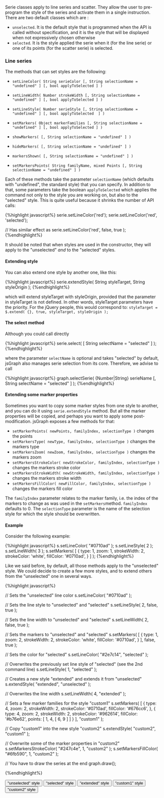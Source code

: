 
Serie classes apply to line series and scatter. They allow the user to pre-program the style of the series and activate them in a single instruction. There are two default classes which are :

* ```unselected```. It is the default style that is programmed when the API is called without specification, and it is the style that will be displayed when not expressively chosen otherwise
* ```selected```. It is the style applied the serie when it (for the line serie) or one of its points (for the scatter serie) is selected.


### <a id="doc-line-series"></a> Line series


The methods that can set styles are the following:


* ```setLineColor( String serieColor [, String selectionName = "undefined" ] [, bool applyToSelected ] )```
* ```setLineWidth( Number strokeWidth [, String selectionName = "undefined" ] [, bool applyToSelected ] )```

* ```setLineStyle( Number serieStyle [, String selectionName = "undefined" ] [, bool applyToSelected  ] )```
* ```setMarkers( Object markerFamilies [, String selectionName = "undefined" ] [, bool applyToSelected ] )```
* ```showMarkers( [, String selectionName = "undefined" ] )```
* ```hideMarkers( [, String selectionName = "undefined" ] )```
* ```markersShown( [, String selectionName = "undefined" ] )```
* ```setMarkersPoints( String familyName, mixed Points [, String selectionName = "undefined" ] )```

Each of these methods take the parameter ```selectionName``` (which defaults with "undefined", the standard style) that you can specify. In addition to that, some parameters take the boolean ```applyToSelected``` which applies the command not only to the style you are working on, but also to the "selected" style. This is quite useful because it shrinks the number of API calls:

{%highlight javascript%}
serie.setLineColor('red');
serie.setLineColor('red', 'selected');

// Has similar effect as 
serie.setLineColor('red', false, true );
{%endhighlight%}

It should be noted that when styles are used in the constructor, they will apply to the "unselected" *and* to the "selected" styles.


#### <a id="extend-style"></a> Extending style


You can also extend one style by another one, like this:

{%highlight javascript%}
serie.extendStyle( String styleTarget, String styleOrigin );
{%endhighlight%}

which will extend styleTarget with styleOrigin, provided that the parameter in styleTarget is not defined. In other words, styleTarget parameters have the priority. For the jQuery people, this would correspond to: ```styleTarget = $.extend( {}, true, styleTarget, styleOrigin );```


#### <a id="select-method"></a> The select method


Although you could call directly

{%highlight javascript%}
serie.select( [ String selectName = "selected" ] );
{%endhighlight%}

where the parameter ```selectName``` is optional and takes "selected" by default, jsGraph also manages serie selection from its core. Therefore, we advise to call

{%highlight javascript%}
graph.selectSerie( {Number|String} serieName [, String selectName = "selected" ] );
{%endhighlight%}


#### <a id="extend-markers"></a> Extending some marker properties


Sometimes you want to copy some marker styles from one style to another, and you can do it using ```serie.extendStyle``` method. But all the marker properties will be copied, and perhaps you want to apply some post-modification. jsGraph exposes a few methods for that:

* ```setMarkerPoints( newPoints, familyIndex, selectionType )``` changes the points
* ```setMarkersType( newType, familyIndex, selectionType )``` changes the markers type
* ```setMarkersZoom( newZoom, familyIndex, selectionType )``` changes the markers zoom
* ```setMarkersStrokeColor( newStrokeColor, familyIndex, selectionType )``` changes the markers stroke color
* ```setMarkersStrokeWidth( newStrokeWidth, familyIndex, selectionType )``` changes the markers stroke width
* ```setMarkersFillColor( newFillColor, familyIndex, selectionType )``` changes the markers fill color

The ```familyIndex``` parameter relates to the marker family, i.e. the index of the markers to change as was used in the ```setMarkers```method. ```familyIndex``` defaults to 0. The ```selectionType``` parameter is the name of the selection style for which the style should be overwritten.


#### <a id="example"></a>Example


Consider the following example:

{%highlight javascript%}
s.setLineColor( "#0710ad" );
s.setLineStyle( 2 );
s.setLineWidth( 3 );
s.setMarkers( [ {
	type: 1,
	zoom: 1,
	strokeWidth: 2,
	strokeColor: 'white',
	fillColor: '#0710ad',
} ] );
{%endhighlight%}

<div id="doc-example-1"></div>
<script>

var graph = new Graph("doc-example-1").resize(400, 250);
var s = graph.newSerie().setData( [ 1900, 1555, 1910, 1783, 1920, 1872, 1930, 1943, 1941, 1992, 1949, 2339, 1954, 2482,  1959, 2644,  1964, 3046, 1969, 3098,  1974, 3273,  1979, 3095, 1984, 3288, 1989, 3704, 1994, 3999, 1999, 4075, 2004, 4429, 2009, 4588, 2014, 4918 ] ).autoAxis();

s.setLineColor( "#0710ad" );
s.setLineStyle( 2 );
s.setLineWidth( 2 );
s.setMarkers( [ {
	type: 1,
	zoom: 2,
	strokeWidth: 2,
	strokeColor: 'white',
	fillColor: '#0710ad',
} ] );

graph.draw();

</script>

Like we said before, by default, all those methods apply to the "unselected" style. We could decide to create a few more styles, and to extend others from the "unselected" one in several ways.


{%highlight javascript%}

// Sets the "unselected" line color
s.setLineColor( "#0710ad" );

// Sets the line style to "unselected" and "selected"
s.setLineStyle( 2, false, true ); 

// Sets the line width to "unselected" and "selected"
s.setLineWidth( 2, false, true ); 

// Sets the markers to "unselected" and "selected"
s.setMarkers( [ {
	type: 1,
	zoom: 2,
	strokeWidth: 2,
	strokeColor: 'white',
	fillColor: '#0710ad',
} ], false, true );

// Sets the color for "selected"
s.setLineColor( "#2e7c14", "selected" );

// Overwrites the previously set line style of "selected" (see the 2nd command line)
s.setLineStyle( 1, "selected" );

// Creates a new style "extended" and extends it from "unselected"
s.extendStyle( "extended", "unselected" );	

// Overwrites the line width
s.setLineWidth( 4, "extended" );

// Sets a few marker families for the style "custom1"
s.setMarkers( [ {
	type: 4,
	zoom: 2,
	strokeWidth: 2,
	strokeColor: '#0710ad',
	fillColor: '#676cc6',
}, {
	type: 4,
	zoom: 2,
	strokeWidth: 2,
	strokeColor: '#962614',
	fillColor: '#b76e62',
	points: [ 1, 4, [ 6, 9 ] ]
} ], "custom1" );

// Copy "custom1" into the new style "custom2"
s.extendStyle( "custom2", "custom1" );

// Overwrite some of the marker properties in "custom2"
s.setMarkersStrokeColor( "#247c4e", 1, "custom2" );
s.setMarkersFillColor( "#6fb590", 1, "custom2" );

// You have to draw the series at the end
graph.draw(); 

{%endhighlight%}


<div id="doc-example-2"></div>


<div class="btn-group" id="doc-example-1-btns">
	<button class="btn btn-default" data-style="unselected">"unselected" style</button>
	<button class="btn btn-default" data-style="selected">"selected" style</button>
	<button class="btn btn-default" data-style="extended">"extended" style</button>
	<button class="btn btn-default" data-style="custom1">"custom1" style</button>
	<button class="btn btn-default" data-style="custom2">"custom2" style</button>
</div>

<script>

( function() {
	var graph = new Graph("doc-example-2").resize(400, 250);
	var s = graph.newSerie( "serie" ).setData( [ 1900, 1555, 1910, 1783, 1920, 1872, 1930, 1943, 1941, 1992, 1949, 2339, 1954, 2482,  1959, 2644,  1964, 3046, 1969, 3098,  1974, 3273,  1979, 3095, 1984, 3288, 1989, 3704, 1994, 3999, 1999, 4075, 2004, 4429, 2009, 4588, 2014, 4918 ] ).autoAxis();

	s.setLineColor( "#0710ad" );
	s.setLineStyle( 2, false, true );  // Will apply to "selected"
	s.setLineWidth( 2, false, true );  // Will apply to "selected"
	s.setMarkers( [ {
		type: 1,
		zoom: 2,
		strokeWidth: 2,
		strokeColor: 'white',
		fillColor: '#0710ad',
	} ], false, true ); // Will apply to "selected"

	s.setLineColor( "#2e7c14", "selected" );
	s.setLineStyle( 1, "selected" );

	s.extendStyle( "extended", "unselected" );	
	s.setLineWidth( 4, "extended" );

	s.setMarkers( [ {
		type: 4,
		zoom: 2,
		strokeWidth: 2,
		strokeColor: '#0710ad',
		fillColor: '#676cc6',
	}, {
		type: 4,
		zoom: 2,
		strokeWidth: 2,
		strokeColor: '#962614',
		fillColor: '#b76e62',
		points: [ 1, 4, [ 6, 9 ] ]
	} ], "custom1" );

	s.extendStyle( "custom2", "custom1" );
	s.setMarkersStrokeColor( "#247c4e", 1, "custom2" );
	s.setMarkersFillColor( "#6fb590", 1, "custom2" );
	graph.draw();

	$("#doc-example-1-btns").on('click', 'button', function() {
		
		graph.selectSerie( "serie", $( this ).data('style') );
	});
}) ();

</script>



